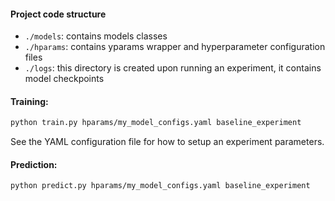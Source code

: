 #### Project code structure
- `./models`: contains models classes  
- `./hparams`: contains yparams wrapper and hyperparameter configuration files  
- `./logs`: this directory is created upon running an experiment, it contains model checkpoints  

  
#### Training:
```bash
python train.py hparams/my_model_configs.yaml baseline_experiment
```
  
See the YAML configuration file for how to setup an experiment parameters.  

#### Prediction:
```bash
python predict.py hparams/my_model_configs.yaml baseline_experiment
```
  
